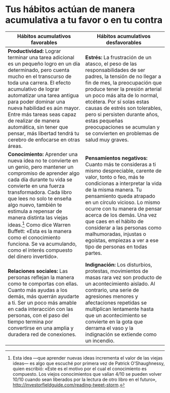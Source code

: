 # Tus hábitos actúan de manera acumulativa a tu favor o en tu contra

| **Hábitos acumulativos favorables**                                                                                                                                                                                                                                                                                                                                                                                                                              | **Hábitos acumulativos desfavorables**                                                                                                                                                                                                                                                                                                                                                                                                                |
| ---------------------------------------------------------------------------------------------------------------------------------------------------------------------------------------------------------------------------------------------------------------------------------------------------------------------------------------------------------------------------------------------------------------------------------------------------------------- | ----------------------------------------------------------------------------------------------------------------------------------------------------------------------------------------------------------------------------------------------------------------------------------------------------------------------------------------------------------------------------------------------------------------------------------------------------- |
| **Productividad:** Lograr terminar una tarea adicional es un pequeño logro en un día determinado, pero cuenta mucho en el transcurso de toda una carrera. El efecto acumulativo de lograr automatizar una tarea antigua para poder dominar una nueva habilidad es aún mayor. Entre más tareas seas capaz de realizar de manera automática, sin tener que pensar, más libertad tendrá tu cerebro de enfocarse en otras áreas.                                     | **Estrés:** La frustración de un atasco, el peso de las responsabilidades de ser padres, la tensión de no llegar a fin de mes, la preocupación que produce tener la presión arterial un poco más alta de lo normal, etcétera. Por sí solas estas causas de estrés son tolerables, pero si persisten durante años, estas pequeñas preocupaciones se acumulan y se convierten en problemas de salud muy graves.                                         |
| **Conocimiento:** Aprender una nueva idea no te convierte en un genio, pero mantener un compromiso de aprender algo cada día durante tu vida se convierte en una fuerza transformadora. Cada libro que lees no solo te enseña algo nuevo, también te estimula a repensar de manera distinta las viejas ideas.[^1] Como dice Warren Buffett: «Esta es la manera como el conocimiento funciona. Se va acumulando, como el interés compuesto del dinero invertido». | **Pensamientos negativos:** Cuanto más te consideras a ti mismo despreciable, carente de valor, tonto o feo, más te condicionas a interpretar la vida de la misma manera. Tu pensamiento queda atrapado en un círculo vicioso. Lo mismo ocurre con tu manera de pensar acerca de los demás. Una vez que caes en el hábito de considerar a las personas como malhumoradas, injustas o egoístas, empiezas a ver a ese tipo de personas en todas partes. |
| **Relaciones sociales:** Las personas reflejan la manera como te comportas con ellas. Cuanto más ayudas a los demás, más querrán ayudarte a ti. Ser un poco más amable en cada interacción con las personas, con el paso del tiempo termina por convertirse en una amplia y duradera red de conexiones.                                                                                                                                                          | **Indignación:** Los disturbios, protestas, movimientos de masas rara vez son producto de un acontecimiento aislado. Al contrario, una serie de agresiones menores y afectaciones repetidas se multiplican lentamente hasta que un acontecimiento se convierte en la gota que derrama el vaso y la indignación se extiende como un incendio.                                                                                                          |

[^1]: Esta idea —que aprender nuevas ideas incrementa el valor de las viejas ideas— es algo que escuché por primera vez de Patrick O’Shaughnessy, quien escribió: «Este es el motivo por el cual el conocimiento es compuesto. Los viejos conocimientos que valían 4/10 se pueden volver 10/10 cuando sean liberados por la lectura de otro libro en el futuro», <http://investorfieldguide.com/reading-tweet-storm>.
